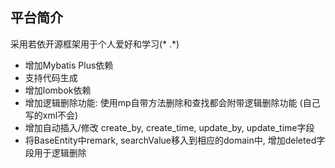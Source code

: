 ## 平台简介

采用若依开源框架用于个人爱好和学习(* .*)
- 增加Mybatis Plus依赖
- 支持代码生成
- 增加lombok依赖
- 增加逻辑删除功能: 使用mp自带方法删除和查找都会附带逻辑删除功能 (自己写的xml不会)
- 增加自动插入/修改 create_by, create_time, update_by, update_time字段
- 将BaseEntity中remark, searchValue移入到相应的domain中, 增加deleted字段用于逻辑删除

